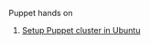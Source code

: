 Puppet hands on
1. [Setup Puppet cluster in Ubuntu](https://github.com/roychandrasekhar/puppet-hands-on/tree/main/setup-puppet-cluster)
